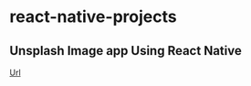 # react-native-projects


## Unsplash Image app Using React Native
[Url](https://github.com/adityakmr7/image-app-react-native)
